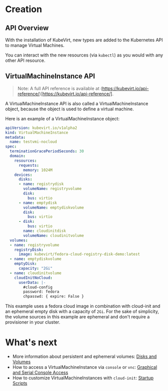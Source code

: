 # Creation

## API Overview

With the installation of KubeVirt, new types are added to the Kubernetes API to manage Virtual Machines.

You can interact with the new resources \(via `kubectl`\) as you would with any other API resource.

## VirtualMachineInstance API

> Note: A full API reference is available at (https://kubevirt.io/api-reference/)[https://kubevirt.io/api-reference/].

A VirtualMachineInstance API is also called a VirtualMachineInstance object, because the object is used to define a virtual machine.

Here is an example of a VirtualMachineInstance object:

```yaml
apiVersion: kubevirt.io/v1alpha2
kind: VirtualMachineInstance
metadata:
  name: testvmi-nocloud
spec:
  terminationGracePeriodSeconds: 30
  domain:
    resources:
      requests:
        memory: 1024M
    devices:
      disks:
      - name: registrydisk
        volumeName: registryvolume
        disk:
          bus: virtio
      - name: emptydisk
        volumeName: emptydiskvolume
        disk:
          bus: virtio
      - disk:
          bus: virtio
        name: cloudinitdisk
        volumeName: cloudinitvolume
  volumes:
  - name: registryvolume
    registryDisk:
      image: kubevirt/fedora-cloud-registry-disk-demo:latest
  - name: emptydiskvolume
    emptyDisk:
      capacity: "2Gi"
  - name: cloudinitvolume
    cloudInitNoCloud:
      userData: |-
        #cloud-config
        password: fedora
        chpasswd: { expire: False }
```

This example uses a fedora cloud image in combination with cloud-init and an
ephemeral empty disk with a capacity of `2Gi`. For the sake of simplicity, the
volume sources in this example are ephemeral and don't require a provisioner in
your cluster.

# What's next

 * More information about persistent and ephemeral volumes: [Disks and Volumes](workloads/virtual-machines/disks-and-volumes.md)
 * How to access a VirtualMachineInstance via `console` or `vnc`: [Graphical and Serial Console Access](workloads/virtual-machines/graphical-and-console-access.md)
 * How to customize VirtualMachineInstances with `cloud-init`: [Startup Scripts](workloads/virtual-machines/startup-scripts.md)
